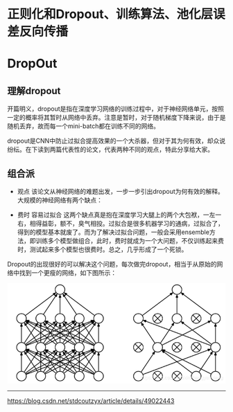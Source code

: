 # 正则化和Dropout、训练算法、池化层误差反向传播

# DropOut

## 理解dropout

开篇明义，dropout是指在深度学习网络的训练过程中，对于神经网络单元，按照一定的概率将其暂时从网络中丢弃。注意是暂时，对于随机梯度下降来说，由于是随机丢弃，故而每一个mini-batch都在训练不同的网络。

dropout是CNN中防止过拟合提高效果的一个大杀器，但对于其为何有效，却众说纷纭。在下读到两篇代表性的论文，代表两种不同的观点，特此分享给大家。

## 组合派

- 观点
  该论文从神经网络的难题出发，一步一步引出dropout为何有效的解释。大规模的神经网络有两个缺点：

- 费时
  容易过拟合
  这两个缺点真是抱在深度学习大腿上的两个大包袱，一左一右，相得益彰，额不，臭气相投。过拟合是很多机器学习的通病，过拟合了，得到的模型基本就废了。而为了解决过拟合问题，一般会采用ensemble方法，即训练多个模型做组合，此时，费时就成为一个大问题，不仅训练起来费时，测试起来多个模型也很费时。总之，几乎形成了一个死锁。

Dropout的出现很好的可以解决这个问题，每次做完dropout，相当于从原始的网络中找到一个更瘦的网络，如下图所示：

![](../../../Data/dropOut.png)

---

https://blog.csdn.net/stdcoutzyx/article/details/49022443

   




